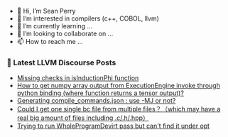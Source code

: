 - 👋 Hi, I’m Sean Perry
- 👀 I’m interested in compilers (c++, COBOL, llvm)
- 🌱 I’m currently learning ...
- 💞️ I’m looking to collaborate on ...
- 📫 How to reach me ...

<!---
s66perry/s66perry is a ✨ special ✨ repository because its `README.md` (this file) appears on your GitHub profile.
You can click the Preview link to take a look at your changes.
--->
### 📕 Latest LLVM Discourse Posts

<!-- DISCOURSE-LLVM:START -->
- [Missing checks in isInductionPhi function](https://discourse.llvm.org/t/missing-checks-in-isinductionphi-function/70078#post_2)
- [How to get numpy array output from ExecutionEngine invoke through python binding &lpar;where function returns a tensor output&rpar;?](https://discourse.llvm.org/t/how-to-get-numpy-array-output-from-executionengine-invoke-through-python-binding-where-function-returns-a-tensor-output/70102#post_1)
- [Generating compile_commands.json : use -MJ or not?](https://discourse.llvm.org/t/generating-compile-commands-json-use-mj-or-not/70062#post_5)
- [Could I get one single bc file from multiple files？（which may have a real big amount of files including .c/.h/.hpp）](https://discourse.llvm.org/t/could-i-get-one-single-bc-file-from-multiple-files-which-may-have-a-real-big-amount-of-files-including-c-h-hpp/62072#post_8)
- [Trying to run WholeProgramDevirt pass but can&#39;t find it under opt](https://discourse.llvm.org/t/trying-to-run-wholeprogramdevirt-pass-but-cant-find-it-under-opt/70099#post_1)
<!-- DISCOURSE-LLVM:END -->
